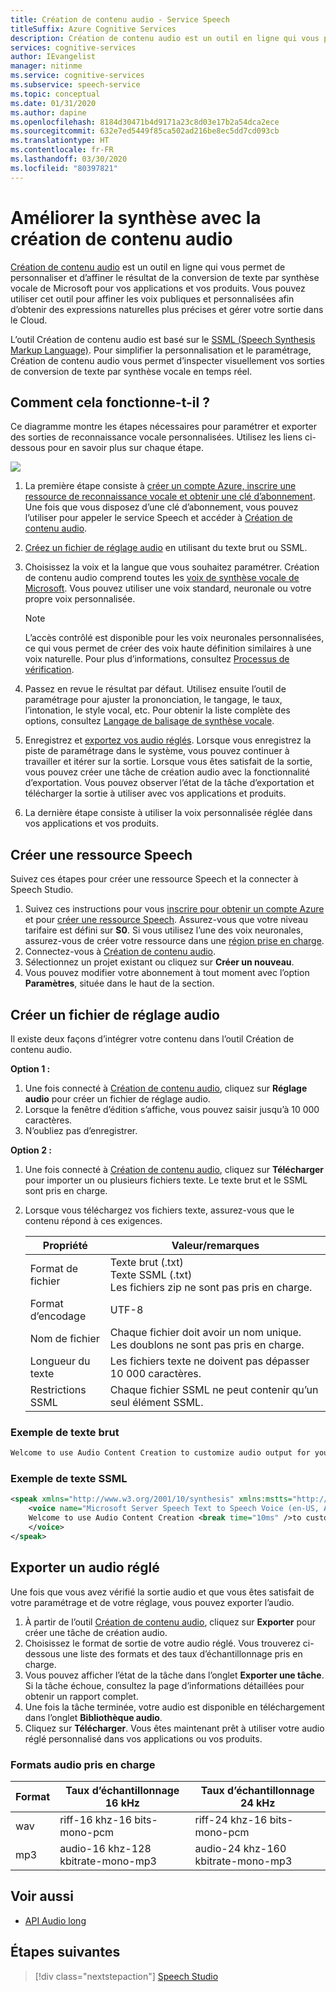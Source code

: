 ```yaml
---
title: Création de contenu audio - Service Speech
titleSuffix: Azure Cognitive Services
description: Création de contenu audio est un outil en ligne qui vous permet de personnaliser et d’affiner le résultat de la conversion de texte par synthèse vocale de Microsoft pour vos applications et vos produits.
services: cognitive-services
author: IEvangelist
manager: nitinme
ms.service: cognitive-services
ms.subservice: speech-service
ms.topic: conceptual
ms.date: 01/31/2020
ms.author: dapine
ms.openlocfilehash: 8184d30471b4d9171a23c8d03e17b2a54dca2ece
ms.sourcegitcommit: 632e7ed5449f85ca502ad216be8ec5dd7cd093cb
ms.translationtype: HT
ms.contentlocale: fr-FR
ms.lasthandoff: 03/30/2020
ms.locfileid: "80397821"
---
```

# <a name="improve-synthesis-with-audio-content-creation"></a>Améliorer la synthèse avec la création de contenu audio

[Création de contenu audio](https://aka.ms/audiocontentcreation) est un outil en ligne qui vous permet de personnaliser et d’affiner le résultat de la conversion de texte par synthèse vocale de Microsoft pour vos applications et vos produits. Vous pouvez utiliser cet outil pour affiner les voix publiques et personnalisées afin d’obtenir des expressions naturelles plus précises et gérer votre sortie dans le Cloud.

L’outil Création de contenu audio est basé sur le [SSML (Speech Synthesis Markup Language)](speech-synthesis-markup.md). Pour simplifier la personnalisation et le paramétrage, Création de contenu audio vous permet d’inspecter visuellement vos sorties de conversion de texte par synthèse vocale en temps réel.

## <a name="how-does-it-work"></a>Comment cela fonctionne-t-il ?

Ce diagramme montre les étapes nécessaires pour paramétrer et exporter des sorties de reconnaissance vocale personnalisées. Utilisez les liens ci-dessous pour en savoir plus sur chaque étape.

![](media/audio-content-creation/audio-content-creation-diagram.jpg)

1. La première étape consiste à [créer un compte Azure, inscrire une ressource de reconnaissance vocale et obtenir une clé d’abonnement](#create-a-speech-resource). Une fois que vous disposez d’une clé d’abonnement, vous pouvez l’utiliser pour appeler le service Speech et accéder à [Création de contenu audio](https://aka.ms/audiocontentcreation).
2. [Créez un fichier de réglage audio](#create-an-audio-tuning-file) en utilisant du texte brut ou SSML.
3. Choisissez la voix et la langue que vous souhaitez paramétrer. Création de contenu audio comprend toutes les [voix de synthèse vocale de Microsoft](language-support.md#text-to-speech). Vous pouvez utiliser une voix standard, neuronale ou votre propre voix personnalisée.
   >[!NOTE]
   > L’accès contrôlé est disponible pour les voix neuronales personnalisées, ce qui vous permet de créer des voix haute définition similaires à une voix naturelle. Pour plus d’informations, consultez [Processus de vérification](https://aka.ms/ignite2019/speech/ethics).

4. Passez en revue le résultat par défaut. Utilisez ensuite l’outil de paramétrage pour ajuster la prononciation, le tangage, le taux, l’intonation, le style vocal, etc. Pour obtenir la liste complète des options, consultez [Langage de balisage de synthèse vocale](speech-synthesis-markup.md).
5. Enregistrez et [exportez vos audio réglés](#export-tuned-audio). Lorsque vous enregistrez la piste de paramétrage dans le système, vous pouvez continuer à travailler et itérer sur la sortie. Lorsque vous êtes satisfait de la sortie, vous pouvez créer une tâche de création audio avec la fonctionnalité d’exportation. Vous pouvez observer l’état de la tâche d’exportation et télécharger la sortie à utiliser avec vos applications et produits.
6. La dernière étape consiste à utiliser la voix personnalisée réglée dans vos applications et vos produits.

## <a name="create-a-speech-resource"></a>Créer une ressource Speech

Suivez ces étapes pour créer une ressource Speech et la connecter à Speech Studio.

1. Suivez ces instructions pour vous [inscrire pour obtenir un compte Azure](get-started.md#new-resource) et pour [créer une ressource Speech](https://docs.microsoft.com/azure/cognitive-services/speech-service/get-started#create-the-resource). Assurez-vous que votre niveau tarifaire est défini sur **S0**. Si vous utilisez l’une des voix neuronales, assurez-vous de créer votre ressource dans une [région prise en charge](regions.md#standard-and-neural-voices).
2. Connectez-vous à [Création de contenu audio](https://aka.ms/audiocontentcreation).
3. Sélectionnez un projet existant ou cliquez sur **Créer un nouveau**.
4. Vous pouvez modifier votre abonnement à tout moment avec l’option **Paramètres**, située dans le haut de la section.

## <a name="create-an-audio-tuning-file"></a>Créer un fichier de réglage audio

Il existe deux façons d’intégrer votre contenu dans l’outil Création de contenu audio.

**Option 1 :**

1. Une fois connecté à [Création de contenu audio](https://aka.ms/audiocontentcreation), cliquez sur **Réglage audio** pour créer un fichier de réglage audio.
2. Lorsque la fenêtre d’édition s’affiche, vous pouvez saisir jusqu’à 10 000 caractères.
3. N’oubliez pas d’enregistrer.

**Option 2 :**

1. Une fois connecté à [Création de contenu audio](https://aka.ms/audiocontentcreation), cliquez sur **Télécharger** pour importer un ou plusieurs fichiers texte. Le texte brut et le SSML sont pris en charge.
2. Lorsque vous téléchargez vos fichiers texte, assurez-vous que le contenu répond à ces exigences.

   | Propriété | Valeur/remarques |
   |----------|---------------|
   | Format de fichier | Texte brut (.txt)<br/> Texte SSML (.txt)<br/> Les fichiers zip ne sont pas pris en charge. |
   | Format d’encodage | UTF-8 |
   | Nom de fichier | Chaque fichier doit avoir un nom unique. Les doublons ne sont pas pris en charge. |
   | Longueur du texte | Les fichiers texte ne doivent pas dépasser 10 000 caractères. |
   | Restrictions SSML | Chaque fichier SSML ne peut contenir qu’un seul élément SSML. |

### <a name="plain-text-example"></a>Exemple de texte brut

```txt
Welcome to use Audio Content Creation to customize audio output for your products.
```

### <a name="ssml-text-example"></a>Exemple de texte SSML

```xml
<speak xmlns="http://www.w3.org/2001/10/synthesis" xmlns:mstts="http://www.w3.org/2001/mstts" version="1.0" xml:lang="en-US">
    <voice name="Microsoft Server Speech Text to Speech Voice (en-US, AriaNeural)">
    Welcome to use Audio Content Creation <break time="10ms" />to customize audio output for your products.
    </voice>
</speak>
```

## <a name="export-tuned-audio"></a>Exporter un audio réglé

Une fois que vous avez vérifié la sortie audio et que vous êtes satisfait de votre paramétrage et de votre réglage, vous pouvez exporter l’audio.

1. À partir de l’outil [Création de contenu audio](https://aka.ms/audiocontentcreation), cliquez sur **Exporter** pour créer une tâche de création audio.
2. Choisissez le format de sortie de votre audio réglé. Vous trouverez ci-dessous une liste des formats et des taux d’échantillonnage pris en charge.
3. Vous pouvez afficher l’état de la tâche dans l’onglet **Exporter une tâche**. Si la tâche échoue, consultez la page d’informations détaillées pour obtenir un rapport complet.
4. Une fois la tâche terminée, votre audio est disponible en téléchargement dans l’onglet **Bibliothèque audio**.
5. Cliquez sur **Télécharger**. Vous êtes maintenant prêt à utiliser votre audio réglé personnalisé dans vos applications ou vos produits.

### <a name="supported-audio-formats"></a>Formats audio pris en charge

| Format | Taux d’échantillonnage 16 kHz | Taux d’échantillonnage 24 kHz |
|--------|--------------------|--------------------|
| wav | riff-16 khz-16 bits-mono-pcm | riff-24 khz-16 bits-mono-pcm |
| mp3 | audio-16 khz-128 kbitrate-mono-mp3 | audio-24 khz-160 kbitrate-mono-mp3 |

## <a name="see-also"></a>Voir aussi

* [API Audio long](https://aka.ms/long-audio-api)

## <a name="next-steps"></a>Étapes suivantes

> [!div class="nextstepaction"]
> [Speech Studio](https://speech.microsoft.com)
